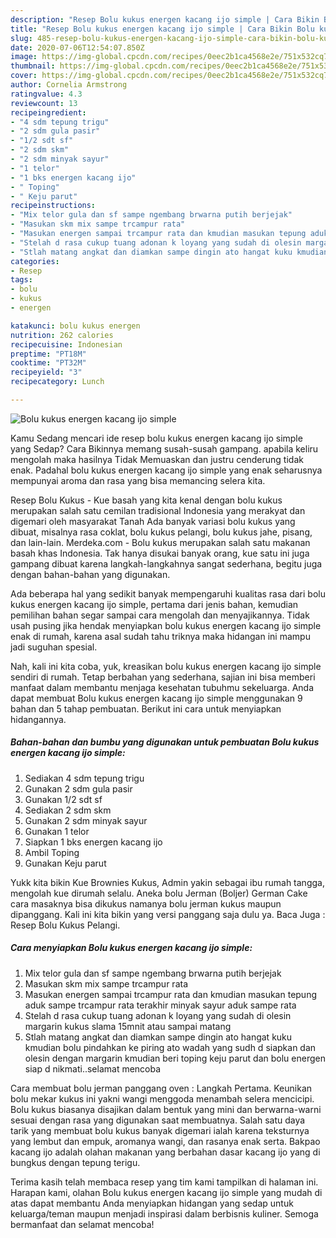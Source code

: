 ```yaml
---
description: "Resep Bolu kukus energen kacang ijo simple | Cara Bikin Bolu kukus energen kacang ijo simple Yang Enak dan Simpel"
title: "Resep Bolu kukus energen kacang ijo simple | Cara Bikin Bolu kukus energen kacang ijo simple Yang Enak dan Simpel"
slug: 485-resep-bolu-kukus-energen-kacang-ijo-simple-cara-bikin-bolu-kukus-energen-kacang-ijo-simple-yang-enak-dan-simpel
date: 2020-07-06T12:54:07.850Z
image: https://img-global.cpcdn.com/recipes/0eec2b1ca4568e2e/751x532cq70/bolu-kukus-energen-kacang-ijo-simple-foto-resep-utama.jpg
thumbnail: https://img-global.cpcdn.com/recipes/0eec2b1ca4568e2e/751x532cq70/bolu-kukus-energen-kacang-ijo-simple-foto-resep-utama.jpg
cover: https://img-global.cpcdn.com/recipes/0eec2b1ca4568e2e/751x532cq70/bolu-kukus-energen-kacang-ijo-simple-foto-resep-utama.jpg
author: Cornelia Armstrong
ratingvalue: 4.3
reviewcount: 13
recipeingredient:
- "4 sdm tepung trigu"
- "2 sdm gula pasir"
- "1/2 sdt sf"
- "2 sdm skm"
- "2 sdm minyak sayur"
- "1 telor"
- "1 bks energen kacang ijo"
- " Toping"
- " Keju parut"
recipeinstructions:
- "Mix telor gula dan sf sampe ngembang brwarna putih berjejak"
- "Masukan skm mix sampe trcampur rata"
- "Masukan energen sampai trcampur rata dan kmudian masukan tepung aduk sampe trcampur rata terakhir minyak sayur aduk sampe rata"
- "Stelah d rasa cukup tuang adonan k loyang yang sudah di olesin margarin kukus slama 15mnit atau sampai matang"
- "Stlah matang angkat dan diamkan sampe dingin ato hangat kuku kmudian bolu pindahkan ke piring ato wadah yang sudh d siapkan dan olesin dengan margarin kmudian beri toping keju parut dan bolu energen siap d nikmati..selamat mencoba"
categories:
- Resep
tags:
- bolu
- kukus
- energen

katakunci: bolu kukus energen 
nutrition: 262 calories
recipecuisine: Indonesian
preptime: "PT18M"
cooktime: "PT32M"
recipeyield: "3"
recipecategory: Lunch

---
```



![Bolu kukus energen kacang ijo simple](https://img-global.cpcdn.com/recipes/0eec2b1ca4568e2e/751x532cq70/bolu-kukus-energen-kacang-ijo-simple-foto-resep-utama.jpg)

Kamu Sedang mencari ide resep bolu kukus energen kacang ijo simple yang Sedap? Cara Bikinnya memang susah-susah gampang. apabila keliru mengolah maka hasilnya Tidak Memuaskan dan justru cenderung tidak enak. Padahal bolu kukus energen kacang ijo simple yang enak seharusnya mempunyai aroma dan rasa yang bisa memancing selera kita.

Resep Bolu Kukus - Kue basah yang kita kenal dengan bolu kukus merupakan salah satu cemilan tradisional Indonesia yang merakyat dan digemari oleh masyarakat Tanah Ada banyak variasi bolu kukus yang dibuat, misalnya rasa coklat, bolu kukus pelangi, bolu kukus jahe, pisang, dan lain-lain. Merdeka.com - Bolu kukus merupakan salah satu makanan basah khas Indonesia. Tak hanya disukai banyak orang, kue satu ini juga gampang dibuat karena langkah-langkahnya sangat sederhana, begitu juga dengan bahan-bahan yang digunakan.

Ada beberapa hal yang sedikit banyak mempengaruhi kualitas rasa dari bolu kukus energen kacang ijo simple, pertama dari jenis bahan, kemudian pemilihan bahan segar sampai cara mengolah dan menyajikannya. Tidak usah pusing jika hendak menyiapkan bolu kukus energen kacang ijo simple enak di rumah, karena asal sudah tahu triknya maka hidangan ini mampu jadi suguhan spesial.


Nah, kali ini kita coba, yuk, kreasikan bolu kukus energen kacang ijo simple sendiri di rumah. Tetap berbahan yang sederhana, sajian ini bisa memberi manfaat dalam membantu menjaga kesehatan tubuhmu sekeluarga. Anda dapat membuat Bolu kukus energen kacang ijo simple menggunakan 9 bahan dan 5 tahap pembuatan. Berikut ini cara untuk menyiapkan hidangannya.

<!--inarticleads1-->

##### Bahan-bahan dan bumbu yang digunakan untuk pembuatan Bolu kukus energen kacang ijo simple:

1. Sediakan 4 sdm tepung trigu
1. Gunakan 2 sdm gula pasir
1. Gunakan 1/2 sdt sf
1. Sediakan 2 sdm skm
1. Gunakan 2 sdm minyak sayur
1. Gunakan 1 telor
1. Siapkan 1 bks energen kacang ijo
1. Ambil  Toping
1. Gunakan  Keju parut


Yukk kita bikin Kue Brownies Kukus, Admin yakin sebagai ibu rumah tangga, mengolah kue dirumah selalu. Aneka bolu Jerman (Boljer) German Cake cara masaknya bisa dikukus namanya bolu jerman kukus maupun dipanggang. Kali ini kita bikin yang versi panggang saja dulu ya. Baca Juga : Resep Bolu Kukus Pelangi. 

<!--inarticleads2-->

##### Cara menyiapkan Bolu kukus energen kacang ijo simple:

1. Mix telor gula dan sf sampe ngembang brwarna putih berjejak
1. Masukan skm mix sampe trcampur rata
1. Masukan energen sampai trcampur rata dan kmudian masukan tepung aduk sampe trcampur rata terakhir minyak sayur aduk sampe rata
1. Stelah d rasa cukup tuang adonan k loyang yang sudah di olesin margarin kukus slama 15mnit atau sampai matang
1. Stlah matang angkat dan diamkan sampe dingin ato hangat kuku kmudian bolu pindahkan ke piring ato wadah yang sudh d siapkan dan olesin dengan margarin kmudian beri toping keju parut dan bolu energen siap d nikmati..selamat mencoba


Cara membuat bolu jerman panggang oven : Langkah Pertama. Keunikan bolu mekar kukus ini yakni wangi menggoda menambah selera mencicipi. Bolu kukus biasanya disajikan dalam bentuk yang mini dan berwarna-warni sesuai dengan rasa yang digunakan saat membuatnya. Salah satu daya tarik yang membuat bolu kukus banyak digemari ialah karena teksturnya yang lembut dan empuk, aromanya wangi, dan rasanya enak serta. Bakpao kacang ijo adalah olahan makanan yang berbahan dasar kacang ijo yang di bungkus dengan tepung terigu. 

Terima kasih telah membaca resep yang tim kami tampilkan di halaman ini. Harapan kami, olahan Bolu kukus energen kacang ijo simple yang mudah di atas dapat membantu Anda menyiapkan hidangan yang sedap untuk keluarga/teman maupun menjadi inspirasi dalam berbisnis kuliner. Semoga bermanfaat dan selamat mencoba!
